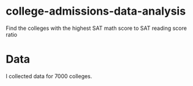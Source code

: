 # college-admissions-data-analysis
Find the colleges with the highest SAT math score to SAT reading score ratio
# Data
I collected data for 7000 colleges.

